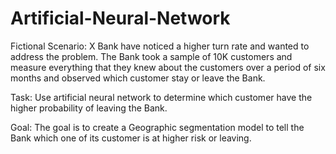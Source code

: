 # Artificial-Neural-Network
Fictional Scenario: X Bank have noticed a higher turn rate and wanted to address the problem. 
The Bank took a sample of 10K customers and measure everything that they knew about the customers
over a period of six months and observed which customer stay or leave the Bank.

Task: Use artificial neural network to determine which customer have the higher probability 
of leaving the Bank. 

Goal: The goal is to create a Geographic segmentation model to tell the Bank
which one of its customer is at higher risk or leaving.
